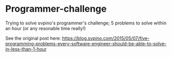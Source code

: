 # Programmer-challenge
Trying to solve svpino's programmer's challenge; 5 problems to solve within an hour (or any resonable time really!)

See the original post here:
https://blog.svpino.com/2015/05/07/five-programming-problems-every-software-engineer-should-be-able-to-solve-in-less-than-1-hour 
